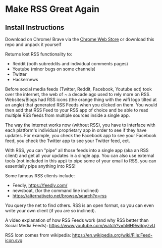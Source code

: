 # Make RSS Great Again

## Install Instructions
Download on Chrome/ Brave via the [Chrome Web Store](https://chrome.google.com/webstore/detail/make-rss-great-again/hgpchmdkbpnhmlioadpmggehanhogcbc)
or download this repo and unpack it yourself

Returns lost RSS functionality to: 

* Reddit (both subreddits and individual comments pages)
* Youtube (minor bugs on some channels)
* Twitter
* Hackernews

Before social media feeds (Twitter, Reddit, Facebook, Youtube ect) took over the internet, the web of ~ a decade ago used to rely more on RSS. Websites/Blogs had RSS icons (the orange thing with the wifi logo tilted at an angle) that generated RSS Feeds when you clicked on them. You would then add that RSS Feed to your RSS app of choice and be able to read multiple RSS feeds from multiple sources inside a single app.

The way the internet works now (without RSS), you have to interface with each platform's individual proprietary app in order to see if they have updates. For example, you check the Facebook app to see your Facebook feed, you check the Twitter app to see your Twitter feed, ect.

With RSS, you can "pipe" all those feeds into a single app (aka an RSS client) and get all your updates in a single app. You can also use external tools (not included in this app) to pipe some of your email to RSS, you can essentially pipe anything into RSS!

Some famous RSS clients include: 
- Feedly, https://feedly.com/
- newsboat, (for the command line inclined)
- https://alternativeto.net/browse/search?q=rss 

You query the net to find others. RSS is an open format, so you can even write your own client (if you are so inclined).

A video explanation of how RSS Feeds work (and why RSS better than Social Media Feeds):
https://www.youtube.com/watch?v=hMH9w6pyzvU

RSS Icon comes from wikipedia:
https://en.wikipedia.org/wiki/File:Feed-icon.svg
